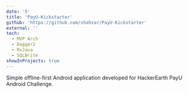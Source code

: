 ```yaml
---
date: '5'
title: 'PayU-Kickstarter'
github: 'https://github.com/shahzar/PayU-Kickstarter'
external: ''
tech:
  - MVP Arch
  - Dagger2
  - RxJava
  - SQLBrite
showInProjects: true
---
```


Simple offline-first Android application developed for HackerEarth PayU Android Challenge.

